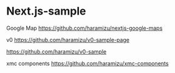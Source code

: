 # Next.js-sample

Google Map
https://github.com/haramizu/nextjs-google-maps

v0
https://github.com/haramizu/v0-sample-page

https://github.com/haramizu/v0-sample

xmc components
https://github.com/haramizu/xmc-components
